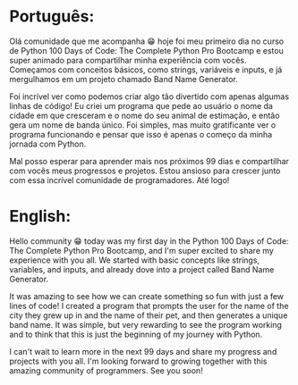 <h1>Português:</h1>
Olá comunidade que me acompanha 😁 hoje foi meu primeiro dia no curso de Python 100 Days of Code: The Complete Python Pro Bootcamp e estou super animado para compartilhar minha experiência com vocês. Começamos com conceitos básicos, como strings, variáveis e inputs, e já mergulhamos em um projeto chamado Band Name Generator.

Foi incrível ver como podemos criar algo tão divertido com apenas algumas linhas de código! Eu criei um programa que pede ao usuário o nome da cidade em que cresceram e o nome do seu animal de estimação, e então gera um nome de banda único. Foi simples, mas muito gratificante ver o programa funcionando e pensar que isso é apenas o começo da minha jornada com Python.

Mal posso esperar para aprender mais nos próximos 99 dias e compartilhar com vocês meus progressos e projetos. Estou ansioso para crescer junto com essa incrível comunidade de programadores. Até logo! 




<h1>English:</h1> 
Hello community 😁 today was my first day in the Python 100 Days of Code: The Complete Python Pro Bootcamp, and I'm super excited to share my experience with you all. We started with basic concepts like strings, variables, and inputs, and already dove into a project called Band Name Generator.

It was amazing to see how we can create something so fun with just a few lines of code! I created a program that prompts the user for the name of the city they grew up in and the name of their pet, and then generates a unique band name. It was simple, but very rewarding to see the program working and to think that this is just the beginning of my journey with Python.

I can't wait to learn more in the next 99 days and share my progress and projects with you all. I'm looking forward to growing together with this amazing community of programmers. See you soon!
